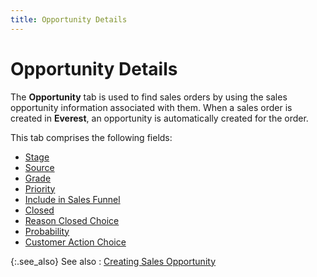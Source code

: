 ```yaml
---
title: Opportunity Details
---
```


# Opportunity Details


The **Opportunity** tab is used  to find sales orders by using the sales opportunity information associated  with them. When a sales order is created in **Everest**,  an opportunity is automatically created for the order.


This tab comprises the following fields:

- [Stage]({{site.sp_baseurl}}/misc/stage_opportunity_tab_find_sales_orders_dialog_contents.html)
- [Source]({{site.sp_baseurl}}/misc/source_of_opportunity_opportunity_tab_find_sales_orders_dialog_contents.html)
- [Grade]({{site.sp_baseurl}}/misc/grade_opportunity_tab_find_sales_orders_dialog_contents.html)
- [Priority]({{site.sp_baseurl}}/misc/priority_opportunity_find_sales_orders_dialog_contents.html)
- [Include  in Sales Funnel]({{site.sp_baseurl}}/misc/include_in_opportunity_pipeline_find_sales_orders_dialog_contents.html)
- [Closed]({{site.sp_baseurl}}/misc/opportunity_closed_find_sales_orders_dialog_contents.html)
- [Reason  Closed Choice]({{site.sp_baseurl}}/misc/reason_closed_opportunity_tab_find_sales_orders_dialog_contents.html)
- [Probability]({{site.sp_baseurl}}/misc/probability_opportunity_tab_find_sales_orders_dialog_contents.html)
- [Customer  Action Choice]({{site.sp_baseurl}}/find-utils/find-sales-docs-details/sales-opportunity-details/customer_action_opportunity_tab_find_sales.html)



{:.see_also}
See also
: [Creating  Sales Opportunity]({{site.sp_baseurl}}/opportunity-management/create-a-sales-opportunity/creating_a_sales_opportunity.html)

